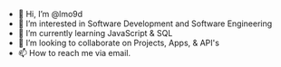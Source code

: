 - 👋 Hi, I’m @lmo9d
- 👀 I’m interested in Software Development and Software Engineering
- 🌱 I’m currently learning JavaScript & SQL
- 💞️ I’m looking to collaborate on Projects, Apps, & API's
- 📫 How to reach me via email.

<!---
lmo9d/lmo9d is a ✨ special ✨ repository because its `README.md` (this file) appears on your GitHub profile.
You can click the Preview link to take a look at your changes.
--->
